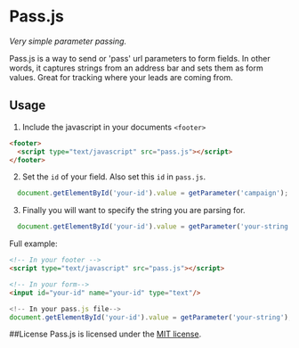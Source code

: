 # Pass.js
*Very simple parameter passing.*  

Pass.js is a way to send or 'pass' url parameters to form fields. In other words, it captures strings from an address bar and sets them as form values. Great for tracking where your leads are coming from.


## Usage
1. Include the javascript in your documents `<footer>`
```html
<footer>
  <script type="text/javascript" src="pass.js"></script>
</footer>
```

2. Set the `id` of your field. Also set this `id` in `pass.js`.
```javascript
  document.getElementById('your-id').value = getParameter('campaign');
```

3. Finally you will want to specify the string you are parsing for.
```javascript
  document.getElementById('your-id').value = getParameter('your-string');
```


Full example:
```html
<!-- In your footer -->
<script type="text/javascript" src="pass.js"></script>

<!-- In your form-->
<input id="your-id" name="your-id" type="text"/>
```

```javascript
<!-- In your pass.js file-->
document.getElementById('your-id').value = getParameter('your-string');
```

##License
Pass.js is licensed under the [MIT license](http://opensource.org/licenses/MIT).
